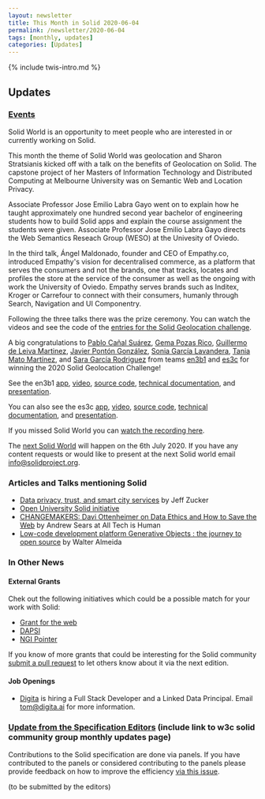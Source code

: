 ```yaml
---
layout: newsletter
title: This Month in Solid 2020-06-04
permalink: /newsletter/2020-06-04
tags: [monthly, updates]
categories: [Updates]
---
```

{% include twis-intro.md %}

## Updates

### [Events](https://solidproject.org/events)

Solid World is an opportunity to meet people who are interested in or currently working on Solid.

This month the theme of Solid World was geolocation and Sharon Stratsianis kicked off with a talk on the benefits of Geolocation on Solid. The capstone project of her Masters of Information Technology and Distributed Computing at Melbourne University was on Semantic Web and Location Privacy.

Associate Professor Jose Emilio Labra Gayo went on to explain how he taught approximately one hundred second year bachelor of engineering students how to build Solid apps and explain the course assignment the students were given. Associate Professor Jose Emilio Labra Gayo directs the Web Semantics Reseach Group (WESO) at the Univesity of Oviedo. 

In the third talk, Ángel Maldonado, founder and CEO of Empathy.co, introduced Empathy's vision for decentralised commerce, as a platform that serves the consumers and not the brands, one that tracks, locates and profiles the store at the service of the consumer as well as the ongoing with work the University of Oviedo. Empathy serves brands such as Inditex, Kroger or Carrefour to connect with their consumers, humanly through Search, Navigation and UI Componentry.

Following the three talks there was the prize ceremony. You can watch the videos and see the code of the [entries for the Solid Geolocation challenge](https://arquisoft.github.io/course1920.html#SolidChallen2020). 

A big congratulations to [Pablo Cañal Suárez](https://github.com/PabloCanalSuarez), [Gema Pozas Rico](https://github.com/gemarico), [Guillermo de Leiva Martinez](https://github.com/sktjpg), [Javier Pontón González](https://github.com/uo246355), [Sonia García Lavandera](https://github.com/lavanderaSonia), [Tania Mato Martínez](https://github.com/taniamato), and [Sara García Rodriguez](https://github.com/SaraGarcia13) from teams [en3b1](https://www.youtube.com/watch?v=BLVFP_hg7c8) and [es3c](https://www.youtube.com/watch?v=ZxCeJe6TQVY) for winning the 2020 Solid Geolocation Challenge! 

See the en3b1 [app](https://github.com/Arquisoft/viade_en3b1), [video](https://www.youtube.com/watch?v=BLVFP_hg7c8), [source code](https://github.com/Arquisoft/viade_en3b1), [technical documentation](https://arquisoft.github.io/viade_en3b1/docs/), and [presentation](https://arquisoft.github.io/slides/course1920/labs/students/viade_en3b1.pdf). 

You can also see the es3c [app](https://arquisoft.github.io/viade_es3c/#/login), [video](https://www.youtube.com/watch?v=ZxCeJe6TQVY), [source code](https://github.com/Arquisoft/viade_es3c), [technical documentation](https://arquisoft.github.io/viade_es3c/docs/), and [presentation](https://arquisoft.github.io/slides/course1920/labs/students/viade_es3c.pdf).

If you missed Solid World you can [watch the recording here](https://vimeo.com/425919959).

The [next Solid World](https://www.eventbrite.com/e/solid-world-tickets-108099311952) will happen on the 6th July 2020. If you have any content requests or would like to present at the next Solid world email info@solidproject.org.

### Articles and Talks mentioning Solid

* [Data privacy, trust, and smart city services](https://opencommons.org/solid/) by Jeff Zucker
* [Open University Solid initiative](https://blockchain.open.ac.uk/#covid-19)
* [CHANGEMAKERS: Davi Ottenheimer on Data Ethics and How to Save the Web](https://alltechishuman.org/blog/changemakers-davi-ottenheimer-on-data-ethics-and-how-to-save-the-internet) by Andrew Sears at All Tech is Human
* [Low-code development platform Generative Objects : the journey to open source](https://modeling-languages.com/low-code-open-source-platform-generative-objects/) by Walter Almeida

### In Other News

#### External Grants

Chek out the following initiatives which could be a possible match for your work with Solid: 
* [Grant for the web](https://forum.grantfortheweb.org/t/call-for-proposals-early-2020/959) 
* [DAPSI](https://dapsi.ngi.eu/) 
* [NGI Pointer](https://www.ngi.eu/ngi-projects/ngi-pointer/)

If you know of more grants that could be interesting for the Solid community [submit a pull request](https://github.com/solid/solidproject.org/blob/staging/_posts/newsletter/next.md) to let others know about it via the next edition.

#### Job Openings

* [Digita](https://www.digita.ai/careers) is hiring a Full Stack Developer and a Linked Data Principal. Email tom@digita.ai for more information.

### [Update from the Specification Editors]() (include link to w3c solid community group monthly updates page)

Contributions to the Solid specification are done via panels. If you have contributed to the panels or considered contributing to the panels please provide feedback on how to improve the efficiency [via this issue](https://github.com/solid/process/issues/202). 

(to be submitted by the editors) 
